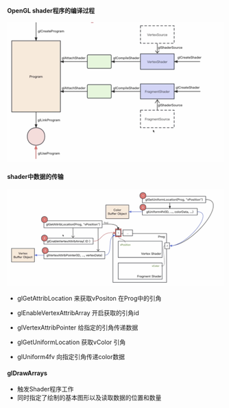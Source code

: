 #### OpenGL shader程序的编译过程

<img src="../images/image-20250225114106584.png" alt="image-20250225114106584" style="zoom:50%;" />

#### shader中数据的传输

<img src="../images/image-20250225120527952.png" alt="image-20250225120527952" style="zoom:50%;" />

* glGetAttribLocation 来获取vPositon 在Prog中的引角
* glEnableVertexAttribArray 开启获取的引角id
* glVertexAttribPointer  给指定的引角传递数据

* glGetUniformLocation 获取vColor 引角
* glUniform4fv 向指定引角传递color数据

#### glDrawArrays

* 触发Shader程序工作
* 同时指定了绘制的基本图形以及读取数据的位置和数量